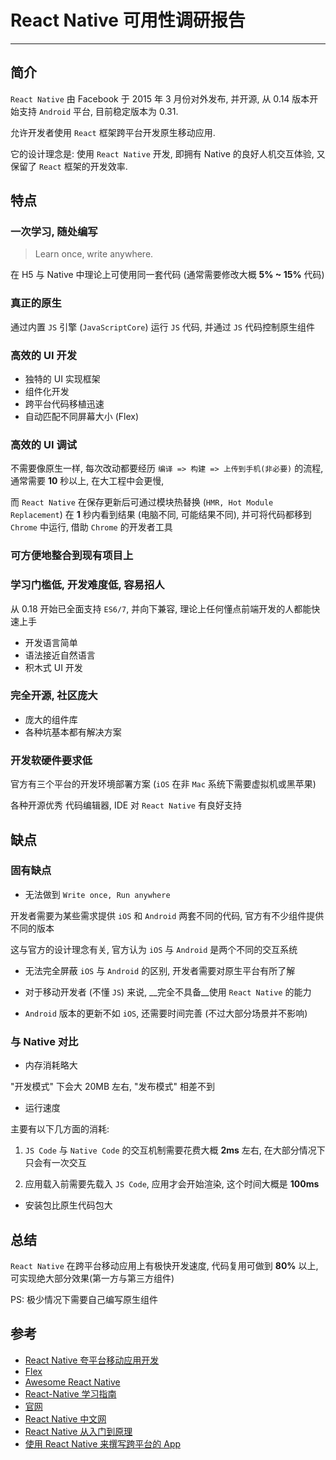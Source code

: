 # React Native 可用性调研报告

----------------------

## 简介

`React Native` 由 Facebook 于 2015 年 3 月份对外发布, 并开源, 从 0.14 版本开始支持 `Android` 平台, 目前稳定版本为 0.31.

允许开发者使用 `React` 框架跨平台开发原生移动应用.

它的设计理念是: 使用 `React Native` 开发, 即拥有 Native 的良好人机交互体验, 又保留了 `React` 框架的开发效率.


## 特点

### 一次学习, 随处编写

> Learn once, write anywhere.

在 H5 与 Native 中理论上可使用同一套代码 (通常需要修改大概 __5% ~ 15%__ 代码)

### 真正的原生

通过内置 `JS` 引擎 (`JavaScriptCore`) 运行 `JS` 代码, 并通过 `JS` 代码控制原生组件

### 高效的 UI 开发

+ 独特的 UI 实现框架
+ 组件化开发
+ 跨平台代码移植迅速
+ 自动匹配不同屏幕大小 (Flex)

### 高效的 UI 调试

不需要像原生一样, 每次改动都要经历 `编译 => 构建 => 上传到手机(非必要)` 的流程, 通常需要 __10__ 秒以上, 在大工程中会更慢,

而 `React Native` 在保存更新后可通过模块热替换 (`HMR, Hot Module Replacement`) 在 __1__ 秒内看到结果 (电脑不同, 可能结果不同), 并可将代码都移到 `Chrome` 中运行, 借助 `Chrome` 的开发者工具

### 可方便地整合到现有项目上

### 学习门槛低, 开发难度低, 容易招人

从 0.18 开始已全面支持 `ES6/7`, 并向下兼容, 理论上任何懂点前端开发的人都能快速上手

+ 开发语言简单
+ 语法接近自然语言
+ 积木式 UI 开发

### 完全开源, 社区庞大

+ 庞大的组件库
+ 各种坑基本都有解决方案

### 开发软硬件要求低

官方有三个平台的开发环境部署方案 (`iOS` 在非 `Mac` 系统下需要虚拟机或黑苹果)

各种开源优秀 代码编辑器, IDE 对 `React Native` 有良好支持


## 缺点

### 固有缺点

+ 无法做到 `Write once, Run anywhere`

开发者需要为某些需求提供 `iOS` 和 `Android` 两套不同的代码, 官方有不少组件提供不同的版本

这与官方的设计理念有关, 官方认为 `iOS` 与 `Android` 是两个不同的交互系统

+ 无法完全屏蔽 `iOS` 与 `Android` 的区别, 开发者需要对原生平台有所了解

+ 对于移动开发者 (不懂 `JS`) 来说, __完全不具备__使用 `React Native` 的能力

+ `Android` 版本的更新不如 `iOS`, 还需要时间完善 (不过大部分场景并不影响)

### 与 Native 对比

+ 内存消耗略大

"开发模式" 下会大 20MB 左右, "发布模式" 相差不到

+ 运行速度

主要有以下几方面的消耗:

1. `JS Code` 与 `Native Code` 的交互机制需要花费大概 __2ms__ 左右, 在大部分情况下只会有一次交互

2. 应用载入前需要先载入 `JS Code`, 应用才会开始渲染, 这个时间大概是 __100ms__

+ 安装包比原生代码包大

## 总结

`React Native` 在跨平台移动应用上有极快开发速度, 代码复用可做到 __80%__ 以上, 可实现绝大部分效果(第一方与第三方组件)

PS: 极少情况下需要自己编写原生组件


## 参考

- [React Native 夸平台移动应用开发](https://book.douban.com/subject/26809232/)
- [Flex](http://www.ruanyifeng.com/blog/2015/07/flex-grammar.html)
- [Awesome React Native](https://github.com/jondot/awesome-react-native)
- [React-Native 学习指南](https://github.com/reactnativecn/react-native-guide)
- [官网](http://facebook.github.io/react-native/)
- [React Native 中文网](http://reactnative.cn/)
- [React Native 从入门到原理](http://www.jianshu.com/p/978c4bd3a759)
- [使用 React Native 来撰写跨平台的 App](http://www.infoq.com/cn/articles/react-native-introduction)
